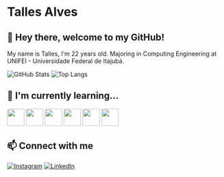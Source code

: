 # Talles Alves

## 🙂 Hey there, welcome to my GitHub!
My name is Talles, I'm 22 years old. Majoring in Computing Engineering at UNIFEI - Universidade Federal de Itajubá.

![GitHub Stats](https://github-readme-stats.vercel.app/api?username=talles-morais&theme=transparent&bg_color=000&border_color=30A3DC&show_icons=true&icon_color=30A3DC&title_color=E94D5F&text_color=FFF) ![Top Langs](https://github-readme-stats-git-masterrstaa-rickstaa.vercel.app/api/top-langs/?username=talles-morais&bg_color=000&border_color=30A3DC&title_color=E94D5F&text_color=FFF) 

## 📖 I'm currently learning...
<img loading="lazy" src="https://cdn.jsdelivr.net/gh/devicons/devicon/icons/javascript/javascript-plain.svg" height="40" width="40"/> <img loading="lazy" src="https://cdn.jsdelivr.net/gh/devicons/devicon/icons/typescript/typescript-plain.svg" height="40" width="40"/> <img loading="lazy" src="https://cdn.jsdelivr.net/gh/devicons/devicon/icons/react/react-original.svg" height="40" width="40"/> <img loading="lazy" src="https://cdn.jsdelivr.net/gh/devicons/devicon/icons/python/python-original.svg" height="40" width="40"/>  <img src="https://cdn.jsdelivr.net/gh/devicons/devicon@latest/icons/go/go-original.svg" height="40" width="40" /> <img src="https://cdn.jsdelivr.net/gh/devicons/devicon@latest/icons/csharp/csharp-original.svg" height="40" width="40" />
          
## 📫 Connect with me
[![Instagram](https://img.shields.io/badge/Instagram-000?style=for-the-badge&logo=instagram)](https://www.instagram.com/t.alves02/)
[![LinkedIn](https://img.shields.io/badge/LinkedIn-000?style=for-the-badge&logo=linkedin&logoColor=0E76A8)](https://www.linkedin.com/in/t-alvesdm/)



<!--
**Tsplay25/Tsplay25** is a ✨ _special_ ✨ repository because its `README.md` (this file) appears on your GitHub profile.

Here are some ideas to get you started:

- 🔭 I’m currently working on ...
- 🌱 I’m currently learning ...
- 👯 I’m looking to collaborate on ...
- 🤔 I’m looking for help with ...
- 💬 Ask me about ...
- 📫 How to reach me: ...
- 😄 Pronouns: ...
- ⚡ Fun fact: ...
-->
